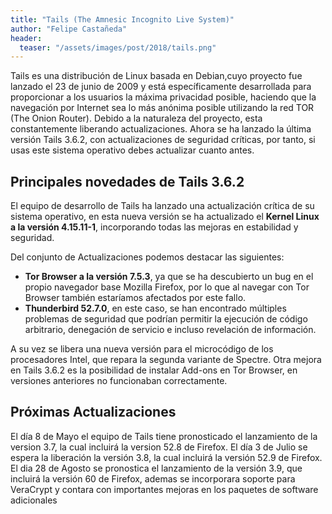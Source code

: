 ```yaml
---
title: "Tails (The Amnesic Incognito Live System)"
author: "Felipe Castañeda"
header: 
  teaser: "/assets/images/post/2018/tails.png"
---
```


Tails es una distribución de Linux basada en Debian,cuyo proyecto fue lanzado el 23 de junio de 2009 y está específicamente desarrollada para proporcionar a los usuarios la máxima privacidad posible, haciendo que la navegación por Internet sea lo más anónima posible utilizando la red TOR (The Onion Router). Debido a la naturaleza del proyecto, esta constantemente liberando actualizaciones.  Ahora se ha lanzado la última versión Tails 3.6.2, con actualizaciones de seguridad críticas, por tanto, si usas este sistema operativo debes actualizar cuanto antes.
## Principales novedades de Tails 3.6.2
El equipo de desarrollo de Tails ha lanzado una actualización crítica de su sistema operativo, en esta nueva versión se ha actualizado el **Kernel Linux a la versión 4.15.11-1**, incorporando todas las mejoras en estabilidad y seguridad.

Del conjunto de Actualizaciones podemos destacar las siguientes:

- **Tor Browser a la versión 7.5.3**, ya que se ha descubierto un bug en el propio navegador base Mozilla Firefox, por lo que al navegar con Tor Browser también estaríamos afectados por este fallo.
- **Thunderbird 52.7.0**, en este caso, se han encontrado múltiples problemas de seguridad que podrían permitir la ejecución de código arbitrario, denegación de servicio e incluso revelación de información.

A su vez se libera una nueva versión para el microcódigo de los procesadores Intel, que repara la segunda variante de Spectre. Otra mejora en Tails 3.6.2 es la posibilidad de instalar Add-ons en Tor Browser, en versiones anteriores no funcionaban correctamente.
## Próximas Actualizaciones
El  día 8 de Mayo el equipo de Tails tiene pronosticado el lanzamiento de la version 3.7, la cual incluirá la version 52.8 de Firefox. El día 3 de Julio se espera la liberación la versión 3.8, la cual incluirá la versión 52.9 de Firefox.   El dia 28 de Agosto se pronostica el lanzamiento de la versión 3.9, que incluirá la versión 60 de  Firefox, ademas se incorporara soporte para VeraCrypt y contara con importantes mejoras en los paquetes de software adicionales